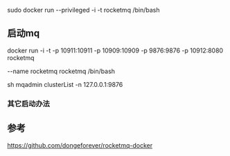 






sudo docker run --privileged -i -t rocketmq /bin/bash


## 启动mq
docker run -i -t -p 10911:10911 -p 10909:10909 -p 9876:9876 -p 10912:8080 rocketmq

--name rocketmq rocketmq /bin/bash




sh mqadmin clusterList -n 127.0.0.1:9876


### 其它启动办法



## 参考

https://github.com/dongeforever/rocketmq-docker
